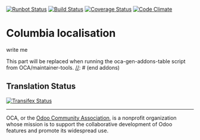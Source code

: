 [![Runbot Status](https://runbot.odoo-community.org/runbot/badge/flat/195/9.0.svg)](https://runbot.odoo-community.org/runbot/repo/github-com-oca-l10n-columbia-201)
[![Build Status](https://travis-ci.org/OCA/l10n-columbia.svg?branch=9.0)](https://travis-ci.org/OCA/l10n-columbia)
[![Coverage Status](https://coveralls.io/repos/OCA/l10n-columbia/badge.svg?branch=9.0&service=github)](https://coveralls.io/github/OCA/l10n-columbia?branch=9.0)
[![Code Climate](https://codeclimate.com/github/OCA/l10n-columbia/badges/gpa.svg)](https://codeclimate.com/github/OCA/l10n-columbia)

# Columbia localisation

write me

[//]: # (addons)
This part will be replaced when running the oca-gen-addons-table script from OCA/maintainer-tools.
[//]: # (end addons)

Translation Status
------------------
[![Transifex Status](https://www.transifex.com/projects/p/OCA-l10n-columbia-9-0/chart/image_png)](https://www.transifex.com/projects/p/OCA-l10n-columbia-9-0)

----

OCA, or the [Odoo Community Association](http://odoo-community.org/), is a nonprofit organization whose
mission is to support the collaborative development of Odoo features and
promote its widespread use.
